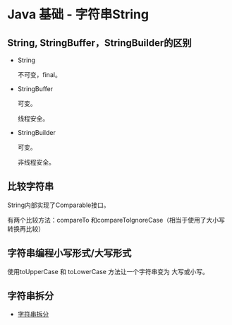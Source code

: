 # Java 基础 - 字符串String 

## String, StringBuffer，StringBuilder的区别

- String 

    不可变，final。

- StringBuffer 

    可变。

    线程安全。

- StringBuilder

    可变。

    非线程安全。
    
## 比较字符串

String内部实现了Comparable接口。

有两个比较方法：compareTo 和compareToIgnoreCase（相当于使用了大小写转换再比较）

## 字符串编程小写形式/大写形式

使用toUpperCase 和 toLowerCase 方法让一个字符串变为 大写或小写。

## 字符串拆分
- [字符串拆分](./String-split.md)
